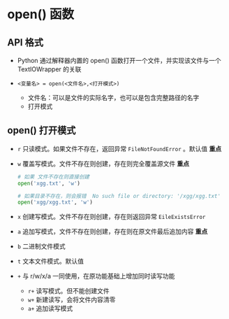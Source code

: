 # open() 函数

## API 格式

+ Python 通过解释器内置的 open() 函数打开一个文件，并实现该文件与一个 TextIOWrapper 的关联

+ `<变量名> = open(<文件名>,<打开模式>)`

  + 文件名：可以是文件的实际名字，也可以是包含完整路径的名字
  + 打开模式

## open() 打开模式

  + `r` 只读模式。如果文件不存在，返回异常 `FileNotFoundError` 。默认值 **重点**
  + `w` 覆盖写模式。文件不存在则创建，存在则完全覆盖源文件 **重点**

    ```py
    # 如果 文件不存在则直接创建
    open('xgg.txt', 'w')
    ```

    ```py
    # 如果目录不存在，则会报错  No such file or directory: '/xgg/xgg.txt'
    open('xgg/xgg.txt', 'w')
    ```

  + `x` 创建写模式。文件不存在则创建，存在则返回异常 `EileExistsError`
  + `a` 追加写模式，文件不存在则创建，存在则在原文件最后追加内容 **重点**
  + `b` 二进制文件模式
  + `t` 文本文件模式。默认值
  + `+` 与 r/w/x/a 一同使用，在原功能基础上增加同时读写功能

    + `r+` 读写模式。但不能创建文件
    + `w+` 新建读写，会将文件内容清零
    + `a+` 追加读写模式




